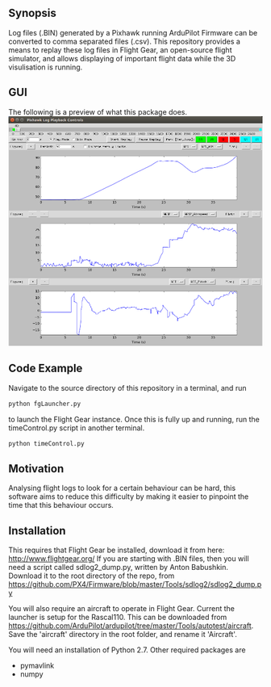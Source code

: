 ## Synopsis

Log files (.BIN)  generated by a Pixhawk running ArduPilot Firmware can be converted to comma separated files (.csv). This repository provides a means to replay these log files in Flight Gear, an open-source flight simulator, and allows displaying of important flight data while the 3D visulisation is running.

## GUI
The following is a preview of what this package does.
![Logger Screenshot](Logger.png?raw=true "Logger Screenshot")

## Code Example

Navigate to the source directory of this repository in a terminal, and run

```python
python fgLauncher.py
```
to launch the Flight Gear instance. Once this is fully up and running, run the timeControl.py script in another terminal.

```python
python timeControl.py
```

## Motivation

Analysing flight logs to look for a certain behaviour can be hard, this software aims to reduce this difficulty by making it easier to pinpoint the time that this behaviour occurs.

## Installation

This requires that Flight Gear be installed, download it from here: http://www.flightgear.org/
If you are starting with .BIN files, then you will need a script called sdlog2_dump.py, written by Anton Babushkin. Download it to the root directory of the repo, from https://github.com/PX4/Firmware/blob/master/Tools/sdlog2/sdlog2_dump.py

You will also require an aircraft to operate in Flight Gear. Current the launcher is setup for the Rascal110. This can be downloaded from https://github.com/ArduPilot/ardupilot/tree/master/Tools/autotest/aircraft. Save the 'aircraft' directory in the root folder, and rename it 'Aircraft'.

You will need an installation of Python 2.7. Other required packages are
* pymavlink
* numpy